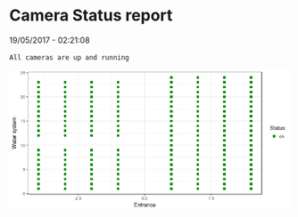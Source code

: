 Camera Status report
================
19/05/2017 - 02:21:08

    All cameras are up and running

![](camreport_files/figure-markdown_github/unnamed-chunk-2-1.png)
